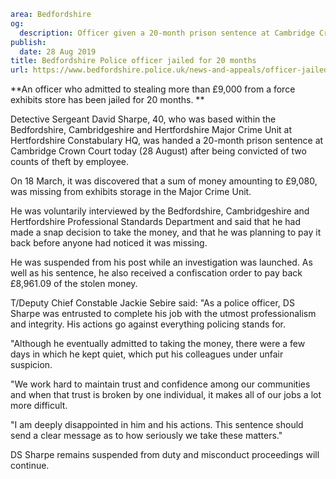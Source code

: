 ```yaml
area: Bedfordshire
og:
  description: Officer given a 20-month prison sentence at Cambridge Crown Court today (28 August) after being convicted of two counts of theft by employee.
publish:
  date: 28 Aug 2019
title: Bedfordshire Police officer jailed for 20 months
url: https://www.bedfordshire.police.uk/news-and-appeals/officer-jailed-theft-aug2019
```

**An officer who admitted to stealing more than £9,000 from a force exhibits store has been jailed for 20 months. **

Detective Sergeant David Sharpe, 40, who was based within the Bedfordshire, Cambridgeshire and Hertfordshire Major Crime Unit at Hertfordshire Constabulary HQ, was handed a 20-month prison sentence at Cambridge Crown Court today (28 August) after being convicted of two counts of theft by employee.

On 18 March, it was discovered that a sum of money amounting to £9,080, was missing from exhibits storage in the Major Crime Unit.

He was voluntarily interviewed by the Bedfordshire, Cambridgeshire and Hertfordshire Professional Standards Department and said that he had made a snap decision to take the money, and that he was planning to pay it back before anyone had noticed it was missing.

He was suspended from his post while an investigation was launched. As well as his sentence, he also received a confiscation order to pay back £8,961.09 of the stolen money.

T/Deputy Chief Constable Jackie Sebire said: "As a police officer, DS Sharpe was entrusted to complete his job with the utmost professionalism and integrity. His actions go against everything policing stands for.

"Although he eventually admitted to taking the money, there were a few days in which he kept quiet, which put his colleagues under unfair suspicion.

"We work hard to maintain trust and confidence among our communities and when that trust is broken by one individual, it makes all of our jobs a lot more difficult.

"I am deeply disappointed in him and his actions. This sentence should send a clear message as to how seriously we take these matters."

DS Sharpe remains suspended from duty and misconduct proceedings will continue.
